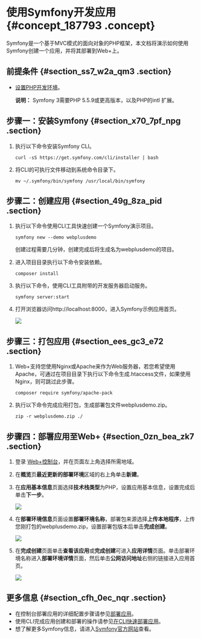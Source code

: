 # 使用Symfony开发应用 {#concept_187793 .concept}

Symfony是一个基于MVC模式的面向对象的PHP框架，本文档将演示如何使用Symfony创建一个应用，并将其部署到Web+上。

## 前提条件 {#section_ss7_w2a_qm3 .section}

-   [设置PHP开发环境](ZH-CN_TP_161335.dita)。

    **说明：** Symfony 3需要PHP 5.5.9或更高版本，以及PHP的intl 扩展。


## 步骤一：安装Symfony {#section_x70_7pf_npg .section}

1.  执行以下命令安装Symfony CLI。

    ``` {#codeblock_8sg_rlv_4sx}
    curl -sS https://get.symfony.com/cli/installer | bash
    ```

2.  将CLI的可执行文件移动到系统命令目录下。

    ``` {#codeblock_9mi_v8r_7mf}
    mv ~/.symfony/bin/symfony /usr/local/bin/symfony
    ```


## 步骤二：创建应用 {#section_49g_8za_pid .section}

1.  执行以下命令使用CLI工具快速创建一个Symfony演示项目。

    ``` {#codeblock_lvc_xjn_tw3}
    symfony new --demo webplusdemo
    ```

    创建过程需要几分钟，创建完成后将生成名为webplusdemo的项目。

2.  进入项目目录执行以下命令安装依赖。

    ``` {#codeblock_ttp_sw5_luq}
    composer install
    ```

3.  执行以下命令，使用CLI工具附带的开发服务器启动服务。

    ``` {#codeblock_8qn_uyt_c4h}
    symfony server:start
    ```

4.  打开浏览器访问http://localhost:8000，进入Symfony示例应用首页。

    ![](http://static-aliyun-doc.oss-cn-hangzhou.aliyuncs.com/assets/img/161336/156620783955860_zh-CN.png)


## 步骤三：打包应用 {#section_ees_gc3_e72 .section}

1.  Web+支持您使用Nginx或Apache来作为Web服务器，若您希望使用Apache，可通过在项目目录下执行以下命令生成.htaccess文件，如果使用Nginx，则可跳过此步骤。

    ``` {#codeblock_dr6_e10_ttz}
    composer require symfony/apache-pack
    ```

2.  执行以下命令完成应用打包，生成部署包文件webplusdemo.zip。

    ``` {#codeblock_c7r_x4j_mli}
    zip -r webplusdemo.zip ./
    ```


## 步骤四：部署应用至Web+ {#section_0zn_bea_zk7 .section}

1.  登录 [Web+控制台](https://webplus.console.aliyun.com)，并在页面左上角选择所需地域。
2.  在**概览**页**最近更新的部署环境**区域的右上角单击**新建**。
3.  在**应用基本信息**页面选择**技术栈类型**为PHP，设置应用基本信息，设置完成后单击**下一步**。

    ![](http://static-aliyun-doc.oss-cn-hangzhou.aliyuncs.com/assets/img/161338/156620784055338_zh-CN.png)

4.  在**部署环境信息**页面设置**部署环境名称**，部署包来源选择**上传本地程序**，上传您刚打包的webplusdemo.zip，设置部署包版本后单击**完成创建**。

    ![](http://static-aliyun-doc.oss-cn-hangzhou.aliyuncs.com/assets/img/161338/156620784055348_zh-CN.png)

5.  在**完成创建**页面单击**查看该应用**或**完成创建**可进入**应用详情**页面。单击部署环境名称进入**部署环境详情**页面，然后单击**公网访问地址**右侧的链接进入应用首页。

    ![](http://static-aliyun-doc.oss-cn-hangzhou.aliyuncs.com/assets/img/161338/156620784055358_zh-CN.png)


## 更多信息 {#section_cfh_0ec_nqr .section}

-   在控制台部署应用的详细配置步骤请参见[部署应用](../DNICMS19100635/ZH-CN_TP_159334_V1.dita)。
-   使用CLI完成应用创建和部署的操作请参见[在CLI快速部署应用](ZH-CN_TP_221972_V2.dita)。
-   想了解更多Symfony信息，请进入[Symfony官方网站](https://symfony.com/)查看。

